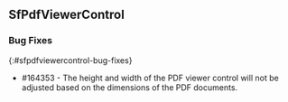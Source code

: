 ## SfPdfViewerControl

### Bug Fixes
{:#sfpdfviewercontrol-bug-fixes}

* \#164353 - The height and width of the PDF viewer control will not be adjusted based on the dimensions of the PDF documents.